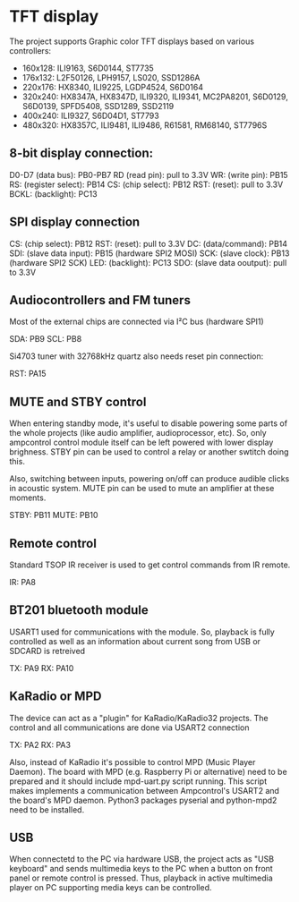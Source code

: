 # TFT display

The project supports Graphic color TFT displays based on various controllers:

- 160x128: ILI9163, S6D0144, ST7735
- 176x132: L2F50126, LPH9157, LS020, SSD1286A
- 220x176: HX8340, ILI9225, LGDP4524, S6D0164
- 320x240: HX8347A, HX8347D, ILI9320, ILI9341, MC2PA8201, S6D0129, S6D0139, SPFD5408, SSD1289, SSD2119
- 400x240: ILI9327, S6D04D1, ST7793
- 480x320: HX8357C, ILI9481, ILI9486, R61581, RM68140, ST7796S

## 8-bit display connection:

D0-D7 (data bus): PB0-PB7
RD (read pin): pull to 3.3V
WR: (write pin): PB15
RS: (register select): PB14
CS: (chip select): PB12
RST: (reset): pull to 3.3V
BCKL: (backlight): PC13

## SPI display connection
CS: (chip select): PB12
RST: (reset): pull to 3.3V
DC: (data/command): PB14
SDI: (slave data input): PB15 (hardware SPI2 MOSI)
SCK: (slave clock): PB13 (hardware SPI2 SCK)
LED: (backlight): PC13
SDO: (slave data ooutput): pull to 3.3V

## Audiocontrollers and FM tuners

Most of the external chips are connected via I²C bus (hardware SPI1)

SDA: PB9
SCL: PB8

Si4703 tuner with 32768kHz quartz also needs reset pin connection:

RST: PA15

## MUTE and STBY control

When entering standby mode, it's useful to disable powering some parts of the whole projects
(like audio amplifier, audioprocessor, etc). So, only ampcontrol control module itself can
be left powered with lower display brighness. STBY pin can be used to control a relay or
another swtitch doing this.

Also, switching between inputs, powering on/off can produce audible clicks in acoustic system.
MUTE pin can be used to mute an amplifier at these moments.

STBY: PB11
MUTE: PB10

## Remote control

Standard TSOP IR receiver is used to get control commands from IR remote.

IR: PA8

## BT201 bluetooth module

USART1 used for communications with the module. So, playback is fully controlled as well as
an information about current song from USB or SDCARD is retreived

TX: PA9
RX: PA10

## KaRadio or MPD

The device can act as a "plugin" for KaRadio/KaRadio32 projects. The control and all
communications are done via USART2 connection

TX: PA2
RX: PA3

Also, instead of KaRadio it's possible to control MPD (Music Player Daemon). The board with
MPD (e.g. Raspberry Pi or alternative) need to be prepared and it should include mpd-uart.py 
script running. This script makes implements a communication between Ampcontrol's USART2 and
the board's MPD daemon. Python3 packages pyserial and python-mpd2 need to be installed.

## USB

When connectetd to the PC via hardware USB, the project acts as "USB keyboard" and sends
multimedia keys to the PC when a button on front panel or remote control is pressed. Thus,
playback in active multimedia player on PC supporting media keys can be controlled.
